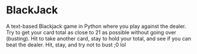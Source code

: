 # BlackJack

A text-based Blackjack game in Python where you play against the dealer.  
Try to get your card total as close to 21 as possible without going over (busting).
Hit to take another card, stay to hold your total, and see if you can beat the dealer.
Hit, stay, and try not to bust ;0
lol
